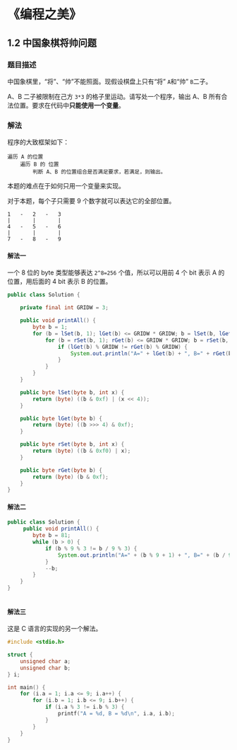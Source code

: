 # 《编程之美》

## 1.2 中国象棋将帅问题

### 题目描述
中国象棋里，“将”、“帅”不能照面。现假设棋盘上只有“将” `A`和“帅” `B`二子。

A、B 二子被限制在己方 `3*3` 的格子里运动。请写处一个程序，输出 A、B 所有合法位置。要求在代码中**只能使用一个变量**。

### 解法
程序的大致框架如下：
```
遍历 A 的位置
    遍历 B 的 位置
        判断 A、B 的位置组合是否满足要求，若满足，则输出。
```

本题的难点在于如何只用一个变量来实现。

对于本题，每个子只需要 9 个数字就可以表达它的全部位置。
```
1   -   2   -   3
|       |       |
4   -   5   -   6
|       |       |
7   -   8   -   9
```

#### 解法一
一个 8 位的 byte 类型能够表达 `2^8=256` 个值，所以可以用前 4 个 bit 表示 A 的位置，用后面的 4 bit 表示 B 的位置。

```java
public class Solution {

    private final int GRIDW = 3;

    public void printAll() {
        byte b = 1;
        for (b = lSet(b, 1); lGet(b) <= GRIDW * GRIDW; b = lSet(b, lGet(b) + 1)) {
            for (b = rSet(b, 1); rGet(b) <= GRIDW * GRIDW; b = rSet(b, rGet(b) + 1)) {
                if (lGet(b) % GRIDW != rGet(b) % GRIDW) {
                    System.out.println("A=" + lGet(b) + ", B=" + rGet(b));
                }
            }
        }
    }

    public byte lSet(byte b, int x) {
        return (byte) ((b & 0xf) | (x << 4));
    }

    public byte lGet(byte b) {
        return (byte) ((b >>> 4) & 0xf);
    }

    public byte rSet(byte b, int x) {
        return (byte) ((b & 0xf0) | x);
    }

    public byte rGet(byte b) {
        return (byte) (b & 0xf);
    }
}
```

#### 解法二

```java
public class Solution {
     public void printAll() {
        byte b = 81;
        while (b > 0) {
            if (b % 9 % 3 != b / 9 % 3) {
                System.out.println("A=" + (b % 9 + 1) + ", B=" + (b / 9 + 1));
            }
            --b;
        }
    }
}
   
```

#### 解法三
这是 C 语言的实现的另一个解法。

```c
#include <stdio.h>

struct {
	unsigned char a;
	unsigned char b;
} i;

int main() {
	for (i.a = 1; i.a <= 9; i.a++) {
		for (i.b = 1; i.b <= 9; i.b++) {
			if (i.a % 3 != i.b % 3) {
				printf("A = %d, B = %d\n", i.a, i.b);
			}
		}
	}
} 
```